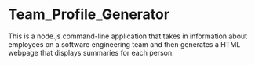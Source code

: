 # Team_Profile_Generator
This is a node.js command-line application that takes in information about employees on a software engineering team and then generates a HTML webpage that displays summaries for each person.

